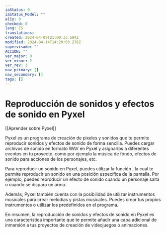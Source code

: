 ```yaml
---
iaStatus: 0
iaStatus_Model: ""
a11y: 0
checked: 0
lang: ES
translations: 
created: 2024-04-09T21:00:33.594Z
modified: 2024-04-14T14:29:03.276Z
supervisado: ""
ACCION: ""
ver_major: 0
ver_minor: 2
ver_rev: 3
nav_primary: []
nav_secondary: []
tags: []
---
```

# Reproducción de sonidos y efectos de sonido en Pyxel

[[Aprender sobre Pyxel]]

Pyxel es un programa de creación de pixeles y sonidos que te permite reproducir sonidos y efectos de sonido de forma sencilla. Puedes cargar archivos de sonido en formato WAV en Pyxel y asignarlos a diferentes eventos en tu proyecto, como por ejemplo la música de fondo, efectos de sonido para acciones de los personajes, etc.

Para reproducir un sonido en Pyxel, puedes utilizar la función , la cual te permite reproducir un sonido en una posición específica de la pantalla. Por ejemplo, puedes reproducir un efecto de sonido cuando un personaje salta o cuando se dispara un arma.

Además, Pyxel también cuenta con la posibilidad de utilizar instrumentos musicales para crear melodías y pistas musicales. Puedes crear tus propios instrumentos o utilizar los predefinidos en el programa.

En resumen, la reproducción de sonidos y efectos de sonido en Pyxel es una característica importante que te permite añadir una capa adicional de inmersión a tus proyectos de creación de videojuegos o animaciones.
